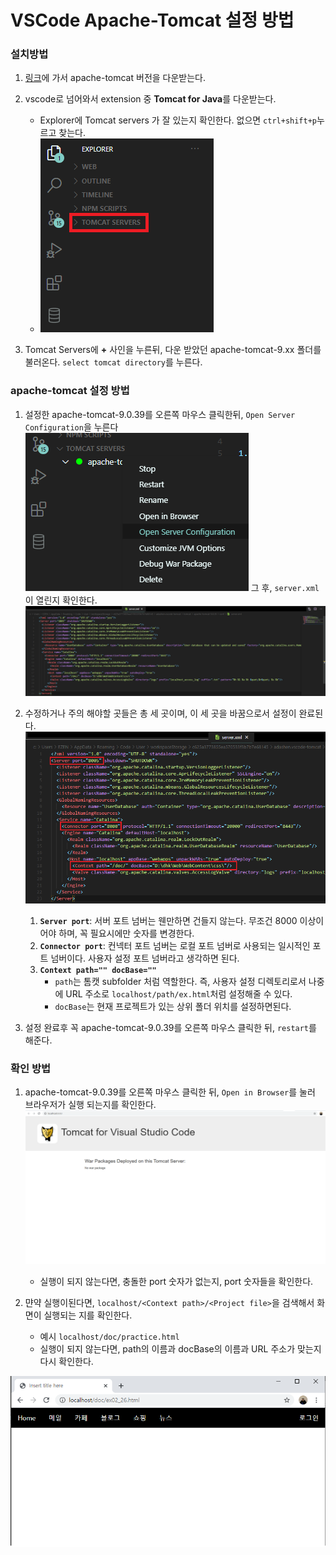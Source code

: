 # VSCode Apache-Tomcat 설정 방법

### 설치방법

1. [링크](https://tomcat.apache.org/download-90.cgi)에 가서 apache-tomcat 버전을 다운받는다.
2. vscode로 넘어와서 extension 중 **Tomcat for Java**를 다운받는다.

   - Explorer에 Tomcat servers 가 잘 있는지 확인한다. 없으면 `ctrl+shift+p`누르고 찾는다.
   - ![image](image/imgTomcat/explore.png)

3. Tomcat Servers에 **+** 사인을 누른뒤, 다운 받았던 apache-tomcat-9.xx 폴더를 불러온다. `select tomcat directory`를 누른다.

### apache-tomcat 설정 방법

1. 설정한 apache-tomcat-9.0.39를 오른쪽 마우스 클릭한뒤, `Open Server Configuration`을 누른다
   ![open server configuration](image/imgTomcat/openconfig.png)
   그 후, `server.xml`이 열린지 확인한다.
   ![server.xml](image/imgTomcat/server.png)
2. 수정하거나 주의 해야할 곳들은 총 세 곳이며, 이 세 곳을 바꿈으로서 설정이 완료된다.
   ![server.xml](image/imgTomcat/change.png)

   1. **`Server port`**: 서버 포트 넘버는 웬만하면 건들지 않는다. 무조건 8000 이상이어야 하며, 꼭 필요시에만 숫자를 변경한다.
   2. **`Connector port`**: 컨넥터 포트 넘버는 로컬 포트 넘버로 사용되는 일시적인 포트 넘버이다. 사용자 설정 포트 넘버라고 생각하면 된다.
   3. **`Context path="" docBase=""`**
      - `path`는 톰캣 subfolder 처럼 역할한다. 즉, 사용자 설정 디렉토리로서 나중에 URL 주소로 `localhost/path/ex.html`처럼 설정해줄 수 있다.
      - `docBase`는 현재 프로젝트가 있는 상위 폴더 위치를 설정하면된다.

3. 설정 완료후 꼭 apache-tomcat-9.0.39를 오른쪽 마우스 클릭한 뒤, `restart`를 해준다.

### 확인 방법

1. apache-tomcat-9.0.39를 오른쪽 마우스 클릭한 뒤, `Open in Browser`를 눌러 브라우저가 실행 되는지를 확인한다.
   ![browser](image/imgTomcat/browser.png)

   - 실행이 되지 않는다면, 충돌한 port 숫자가 없는지, port 숫자들을 확인한다.

2. 먄약 실행이된다면, `localhost/<Context path>/<Project file>`을 검색해서 화면이 실행되는 지를 확인한다.
   - 예시 `localhost/doc/practice.html`
   - 실행이 되지 않는다면, path의 이름과 docBase의 이름과 URL 주소가 맞는지 다시 확인한다.

![result](image/imgTomcat/result.png)
